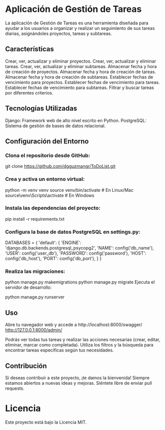 # Aplicación de Gestión de Tareas

La aplicación de Gestión de Tareas es una herramienta diseñada para ayudar a los usuarios a organizar y realizar un seguimiento de sus tareas diarias, asignándoles proyectos, tareas y subtareas.

## Características

Crear, ver, actualizar y eliminar proyectos.
Crear, ver, actualizar y eliminar tareas.
Crear, ver, actualizar y eliminar subtareas.
Almacenar fecha y hora de creación de proyectos.
Almacenar fecha y hora de creación de tareas.
Almacenar fecha y hora de creación de subtareas.
Establecer fechas de vencimiento para proyectos.
Establecer fechas de vencimiento para tareas.
Establecer fechas de vencimiento para subtareas.
Filtrar y buscar tareas por diferentes criterios.

## Tecnologías Utilizadas

Django: Framework web de alto nivel escrito en Python.
PostgreSQL: Sistema de gestión de bases de datos relacional.

## Configuración del Entorno

###  Clona el repositorio desde GitHub:

git clone https://github.com/dgguzmangr/ToDoList.git

### Crea y activa un entorno virtual:

python -m venv venv
source venv/bin/activate  # En Linux/Mac
source\venv\Scripts\activate   # En Windows

### Instala las dependencias del proyecto:

pip install -r requirements.txt

### Configura la base de datos PostgreSQL en settings.py:

DATABASES = {
    'default': {
        'ENGINE': 'django.db.backends.postgresql_psycopg2',
        'NAME': config('db_name'),
        'USER': config('user_db'),
        'PASSWORD': config('password'),
        'HOST': config('db_host'),
        'PORT': config('db_port'),
    }
}

### Realiza las migraciones:

python manage.py makemigrations
python manage.py migrate
Ejecuta el servidor de desarrollo:

python manage.py runserver

## Uso

Abre tu navegador web y accede a    http://localhost:8000/swagger/
                                    http://127.0.0.1:8000/admin/


Podrás ver todas tus tareas y realizar las acciones necesarias (crear, editar, eliminar, marcar como completada).
Utiliza los filtros y la búsqueda para encontrar tareas específicas según tus necesidades.

## Contribución
Si deseas contribuir a este proyecto, ¡te damos la bienvenida! Siempre estamos abiertos a nuevas ideas y mejoras. Siéntete libre de enviar pull requests.

# Licencia
Este proyecto está bajo la Licencia MIT.